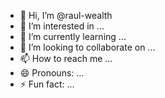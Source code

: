 - 👋 Hi, I’m @raul-wealth
- 👀 I’m interested in ...
- 🌱 I’m currently learning ...
- 💞️ I’m looking to collaborate on ...
- 📫 How to reach me ...
- 😄 Pronouns: ...
- ⚡ Fun fact: ...

<!---
raul-wealth/raul-wealth is a ✨ special ✨ repository because its `README.md` (this file) appears on your GitHub profile.
You can click the Preview link to take a look at your changes.
--->
